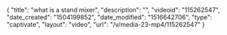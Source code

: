 {
    "title": "what is a stand mixer",
    "description": "",
    "videoid": "115262547",
    "date_created": "1504199852",
    "date_modified": "1516642706",
    "type": "captivate",
    "layout": "video",
    "url": "\/v\/media-23-mp4\/115262547"
}